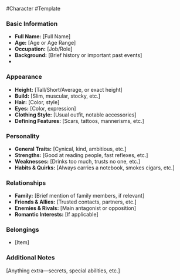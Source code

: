 #Character #Template

### Basic Information
- **Full Name:** [Full Name]  
- **Age:** [Age or Age Range]  
- **Occupation:** [Job/Role]  
- **Background:** [Brief history or important past events]  
-
### Appearance
- **Height:** [Tall/Short/Average, or exact height]  
- **Build:** [Slim, muscular, stocky, etc.]  
- **Hair:** [Color, style]  
- **Eyes:** [Color, expression]  
- **Clothing Style:** [Usual outfit, notable accessories]  
- **Defining Features:** [Scars, tattoos, mannerisms, etc.]  

### Personality
- **General Traits:** [Cynical, kind, ambitious, etc.]  
- **Strengths:** [Good at reading people, fast reflexes, etc.]  
- **Weaknesses:** [Drinks too much, trusts no one, etc.]  
- **Habits & Quirks:** [Always carries a notebook, smokes cigars, etc.]  

### Relationships
- **Family:** [Brief mention of family members, if relevant]  
- **Friends & Allies:** [Trusted contacts, partners, etc.]  
- **Enemies & Rivals:** [Main antagonist or opposition]  
- **Romantic Interests:** [If applicable]  

### Belongings
- [Item]
### Additional Notes
[Anything extra—secrets, special abilities, etc.]
